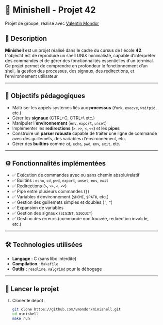 # 🐚 Minishell - Projet 42

Projet de groupe, réalisé avec [Valentin Mondor](https://github.com/vmondor)

## 📌 Description

**Minishell** est un projet réalisé dans le cadre du cursus de l'école **42**.  
L'objectif est de reproduire un shell UNIX minimaliste, capable d'interpréter des commandes et de gérer des fonctionnalités essentielles d'un terminal.  
Ce projet permet de comprendre en profondeur le fonctionnement d’un shell, la gestion des processus, des signaux, des redirections, et l’environnement utilisateur.

---

## 🎯 Objectifs pédagogiques

- Maîtriser les appels systèmes liés aux **processus** (`fork`, `execve`, `waitpid`, etc.)
- Gérer les **signaux** (CTRL+C, CTRL+\ etc.)
- Manipuler l'**environnement** (`env`, `export`, `unset`)
- Implémenter les **redirections** (`>`, `>>`, `<`, `<<`) et les **pipes**
- Construire un **parser robuste** capable de traiter une ligne de commande avec des guillemets, des variables d'environnement, etc.
- Gérer des **builtins** comme `cd`, `echo`, `pwd`, `env`, `exit`, etc.

---

## ⚙️ Fonctionnalités implémentées

- ✅ Exécution de commandes avec ou sans chemin absolu/relatif
- ✅ Builtins : `echo`, `cd`, `pwd`, `export`, `unset`, `env`, `exit`
- ✅ Redirections (`>`, `>>`, `<`, `<<`)
- ✅ Pipe entre plusieurs commandes (`|`)
- ✅ Variables d’environnement (`$HOME`, `$PATH`, etc.)
- ✅ Gestion des guillemets simples et doubles (`'`, `"`)
- ✅ Expansion de variables
- ✅ Gestion des signaux (`SIGINT`, `SIGQUIT`)
- ✅ Gestion des erreurs (commande non trouvée, redirection invalide, etc.)

---

## 🛠️ Technologies utilisées

- **Langage** : C (sans libc interdite)
- **Compilation** : `Makefile`
- **Outils** : `readline`, `valgrind` pour le débogage

---

## 🚀 Lancer le projet

1. Cloner le dépôt :
   ```bash
   git clone https://github.com/vmondor/minishell.git
   cd minishell
   make run